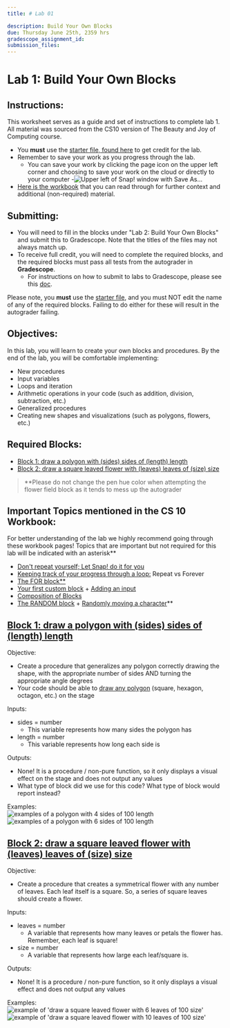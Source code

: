 ```yaml
---
title: # Lab 01

description: Build Your Own Blocks
due: Thursday June 25th, 2359 hrs
gradescope_assignment_id: 
submission_files:
---
```


# Lab 1: Build Your Own Blocks

## Instructions: 
This worksheet serves as a guide and set of instructions to complete lab 1. All material was sourced from the CS10 version of The Beauty and Joy of Computing course.

- You **must** use the [starter file, found here](https://snap.berkeley.edu/snap/snap.html#open:https://cs10.org/bjc-r/prog/loop/lab2-starter-code-v3.xml) to get credit for the lab.
- Remember to save your work as you progress through the lab.
    - You can save your work by clicking the page icon on the upper left corner and choosing to save your work on the cloud or directly to your computer
    -![Upper left of Snap! window with Save As...](/images)
- [Here is the workbook](https://cs10.org/bjc-r/cur/programming/loops/repeat-n/introduction-to-repeat-n.html?1&2&2&3&topic=berkeley_bjc%2Fintro_pair%2F2-loops-variables.topic&course=cs10_fa21.html&novideo&noreading&noassignment) that you can read through for further context and additional (non-required) material. 

## Submitting: 
- You will need to fill in the blocks under "Lab 2: Build Your Own Blocks" and submit this to Gradescope. Note that the titles of the files may not always match up. 
- To receive full credit, you will need to complete the required blocks, and the required blocks must pass all tests from the autograder in **Gradescope**. 
    - For instructions on how to submit to labs to Gradescope, please see this [doc](https://docs.google.com/document/d/1XAcZc9ypX07-bt0gK6uQ4P-06SrjPRsgiOjERIOlvYU/edit?usp=sharing).

 Please note, you **must** use the [starter file](https://snap.berkeley.edu/snap/snap.html#open:https://cs10.org/bjc-r/prog/loop/lab2-starter-code-v3.xml), and you must NOT edit the name of any of the required blocks. Failing to do either for these will result in the autograder failing.

## Objectives: 
In this lab, you will learn to create your own blocks and procedures. By the end of the lab, you will be comfortable implementing:
- New procedures
- Input variables
- Loops and iteration
- Arithmetic operations in your code (such as addition, division, subtraction, etc.)
- Generalized procedures
- Creating new shapes and visualizations (such as polygons, flowers, etc.)

## Required Blocks: 
- [Block 1:  draw a polygon with (sides) sides of (length) length](#block-1--draw-a-polygon-with-sides-sides-of-length-length)
- [Block 2: draw a square leaved flower with (leaves) leaves of (size) size](#block-2-draw-a-square-leaved-flower-with-leaves-leaves-of-size-size)

> **Please do not change the pen hue color when attempting the flower field block as it tends to mess up the autograder 

## Important Topics mentioned in the CS 10 Workbook: 
For better understanding of the lab we highly recommend going through these workbook pages! Topics that are important but not required for this lab will be indicated with an asterisk**
- [Don't repeat yourself; Let Snap! do it for you](https://cs10.org/bjc-r/cur/programming/loops/repeat-n/introduction-to-repeat-n.html?1&1&2&2&2&3&3&4&4&4&5&topic=berkeley_bjc%2Fintro_pair%2F2-loops-variables.topic&course=cs10_fa21.html&novideo&noreading&noassignment)
- [Keeping track of your progress through a loop:](https://cs10.org/bjc-r/cur/programming/loops/for/introduction-to-for.html?1&1&2&2&3&topic=berkeley_bjc%2Fintro_pair%2F2-loops-variables.topic&course=cs10_fa21.html&novideo&noreading&noassignment) Repeat vs Forever
- [The FOR block**](https://cs10.org/bjc-r/cur/programming/loops/for/for.html?1&1&2&2&3&topic=berkeley_bjc%2Fintro_pair%2F2-loops-variables.topic&course=cs10_fa21.html&novideo&noreading&noassignment)
- [Your first custom block](https://cs10.org/bjc-r/cur/programming/functions/intro/tutorial-custom-blocks.html?1&1&2&2&2&3&topic=berkeley_bjc%2Fintro_pair%2F2-loops-variables.topic&course=cs10_fa21.html&novideo&noreading&noassignment) + [Adding an input](https://cs10.org/bjc-r/cur/programming/functions/intro/adding-a-simple-input.html?1&1&2&2&2&3&topic=berkeley_bjc%2Fintro_pair%2F2-loops-variables.topic&course=cs10_fa21.html&novideo&noreading&noassignment)
- [Composition of Blocks](https://cs10.org/bjc-r/cur/programming/functions/intro/composing-blocks.html?1&1&2&2&2&3&3&4&4&4&5&5&topic=berkeley_bjc%2Fintro_pair%2F2-loops-variables.topic&course=cs10_fa21.html&novideo&noreading&noassignment)
- [The RANDOM block](https://cs10.org/bjc-r/cur/programming/random/the-random-block.html?1&1&2&2&2&3&3&4&4&4&5&5&topic=berkeley_bjc%2Fintro_pair%2F2-loops-variables.topic&course=cs10_fa21.html&novideo&noreading&noassignment) + [Randomly moving a character](https://cs10.org/bjc-r/cur/programming/random/randomly-moving-character.html?1&1&2&2&2&3&3&4&4&4&5&5&topic=berkeley_bjc%2Fintro_pair%2F2-loops-variables.topic&course=cs10_fa21.html&novideo&noreading&noassignment)**

## [Block 1:  draw a polygon with (sides) sides of (length) length](https://cs10.org/bjc-r/cur/programming/functions/make-a-draw-polygon-block.html?1&2&2&3&topic=berkeley_bjc%2Fintro_pair%2F2-loops-variables.topic&course=cs10_fa21.html&novideo&noreading&noassignment)

Objective:
- Create a procedure that generalizes any polygon correctly drawing the shape, with the appropriate number of sides AND turning the appropriate angle degrees
- Your code should be able to [draw any polygon](https://cs10.org/bjc-r/cur/programming/loops/repeat-n/draw-regular-polygons-with-repeat.html?1&1&2&2&2&3&3&4&4&4&5&5&topic=berkeley_bjc%2Fintro_pair%2F2-loops-variables.topic&course=cs10_fa21.html&novideo&noreading&noassignment) (square, hexagon, octagon, etc.) on the stage

Inputs: 
- sides = number
    - This variable represents how many sides the polygon has
- length = number
    - This variable represents how long each side is

Outputs: 
- None! It is a procedure / non-pure function, so it only displays a visual effect on the stage and does not output any values
- What type of block did we use for this code? What type of block would report instead? 

Examples:   
![examples of a polygon with 4 sides of 100 length](/asssets/images/lab_images/lab2_b1_1.png)   
![examples of a polygon with 6 sides of 100 length](/asssets/images/lab_images/lab2_b1_2.png)

## [Block 2: draw a square leaved flower with (leaves) leaves of (size) size](https://cs10.org/bjc-r/cur/programming/functions/intro/composing-blocks.html?1&2&2&3&topic=berkeley_bjc%2Fintro_pair%2F2-loops-variables.topic&course=cs10_fa21.html&novideo&noreading&noassignment) 
Objective: 
- Create a procedure that creates a symmetrical flower with any number of leaves. Each leaf itself is a square. So, a series of square leaves should create a flower.

Inputs: 
- leaves = number
    - A variable that represents how many leaves or petals the flower has. Remember, each leaf is square!
- size = number
    - A variable that represents how large each leaf/square is.

Outputs: 
- None! It is a procedure / non-pure function, so it only displays a visual effect and does not output any values

Examples:  
![example of 'draw a square leaved flower with 6 leaves of 100 size'](/asssets/images/lab_images/lab2_b2_1.png)   
![example of 'draw a square leaved flower with 10 leaves of 100 size'](/asssets/images/lab_images/lab2_b2_2.png)
